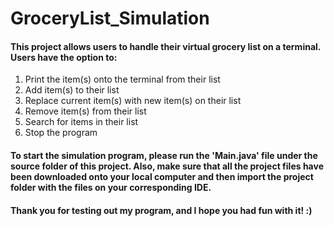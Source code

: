# GroceryList_Simulation

#### This project allows users to handle their virtual grocery list on a terminal. Users have the option to:
1. Print the item(s) onto the terminal from their list
2. Add item(s) to their list
3. Replace current item(s) with new item(s) on their list
4. Remove item(s) from their list
5. Search for items in their list
6. Stop the program

#### To start the simulation program, please run the 'Main.java' file under the source folder of this project. Also, make sure that all the project files have been downloaded onto your local computer and then import the project folder with the files on your corresponding IDE.  
#### Thank you for testing out my program, and I hope you had fun with it! :)
